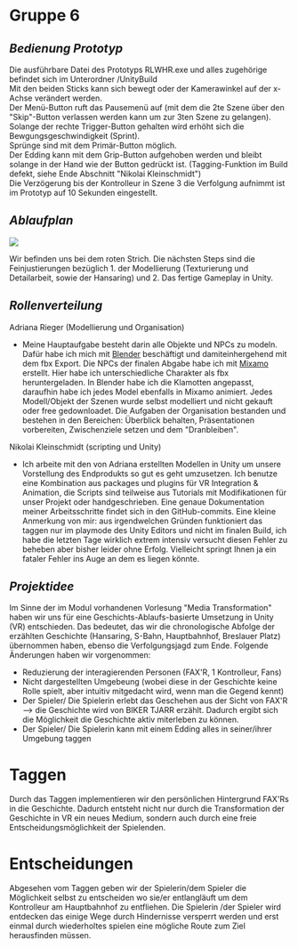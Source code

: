 # Gruppe 6

## _Bedienung Prototyp_

Die ausführbare Datei des Prototyps RLWHR.exe und alles zugehörige befindet sich im Unterordner /UnityBuild  
Mit den beiden Sticks kann sich bewegt oder der Kamerawinkel auf der x-Achse verändert werden.  
Der Menü-Button ruft das Pausemenü auf (mit dem die 2te Szene über den "Skip"-Button verlassen werden kann um zur 3ten Szene zu gelangen).  
Solange der rechte Trigger-Button gehalten wird erhöht sich die Bewgungsgeschwindigkeit (Sprint).  
Sprünge sind mit dem Primär-Button möglich.  
Der Edding kann mit dem Grip-Button aufgehoben werden und bleibt solange in der Hand wie der Button gedrückt ist. (Tagging-Funktion im Build defekt, siehe Ende Abschnitt "Nikolai Kleinschmidt")  
Die Verzögerung bis der Kontrolleur in Szene 3 die Verfolgung aufnimmt ist im Prototyp auf 10 Sekunden eingestellt.  


## _Ablaufplan_

[![](https://mermaid.ink/img/pako:eNptksFu2zAMhl-F0NkG7KTbwbcOWYEdAgwYetjgi2wxDhGZCiQaRVb0bfYMe4G-2GgoTto1BA-S-PPTT0HPpg8OTWMGyyItg4aQeIT72CFJsp230y4XnBV8CHG0AvBTo9xuy80m1xL2QoHhm0NkZHmi_uAnHnL1cUwov3Wbxte_g6d-f1A4MhDDI5Oc4BqNrQtYVau6rKuy1vW6cplyPyUkyw7jmQYjCTjFCPZ7Dj4MhHyBZEZdVjUUnxfG4vPiKB9_wYGYYauP4T0pOVMArmY0PxVwAf16otTvkY_x9U_Sge2MbT7oa_fugjfDNrNupe403w7ZKdZPKf0HvqjXdbFAv8cgQU5H2w22wwWoeXe9-AGJZyLtdrfGWxXXLrVxV91oe2f6RgfAYj3bsOtFsj6_wVmwhCnMiPqPyOnPe55rrZE9jtiaRpfOxkNrWn5R3XScf91XRxKiaSROWBg7Sfhx4n7ZZ82G7BDtaJqd9Qlf_gF80Nei)](https://mermaid.live/edit#pako:eNptksFu2zAMhl-F0NkG7KTbwbcOWYEdAgwYetjgi2wxDhGZCiQaRVb0bfYMe4G-2GgoTto1BA-S-PPTT0HPpg8OTWMGyyItg4aQeIT72CFJsp230y4XnBV8CHG0AvBTo9xuy80m1xL2QoHhm0NkZHmi_uAnHnL1cUwov3Wbxte_g6d-f1A4MhDDI5Oc4BqNrQtYVau6rKuy1vW6cplyPyUkyw7jmQYjCTjFCPZ7Dj4MhHyBZEZdVjUUnxfG4vPiKB9_wYGYYauP4T0pOVMArmY0PxVwAf16otTvkY_x9U_Sge2MbT7oa_fugjfDNrNupe403w7ZKdZPKf0HvqjXdbFAv8cgQU5H2w22wwWoeXe9-AGJZyLtdrfGWxXXLrVxV91oe2f6RgfAYj3bsOtFsj6_wVmwhCnMiPqPyOnPe55rrZE9jtiaRpfOxkNrWn5R3XScf91XRxKiaSROWBg7Sfhx4n7ZZ82G7BDtaJqd9Qlf_gF80Nei)

Wir befinden uns bei dem roten Strich. Die nächsten Steps sind die Feinjustierungen bezüglich 1. der Modellierung (Texturierung und Detailarbeit, sowie der Hansaring) und 2. Das fertige Gameplay in Unity.


## _Rollenverteilung_



Adriana Rieger (Modellierung und Organisation)
- Meine Hauptaufgabe besteht darin alle Objekte und NPCs zu modeln. Dafür habe ich mich mit [Blender](https://www.blender.org/) beschäftigt und damiteinhergehend mit dem fbx Export. Die NPCs der finalen Abgabe habe ich mit [Mixamo](https://www.mixamo.com/#/) erstellt. Hier habe ich unterschiedliche Charakter als fbx heruntergeladen. In Blender habe ich die Klamotten angepasst, daraufhin habe ich jedes Model ebenfalls in Mixamo animiert. Jedes Modell/Objekt der Szenen wurde selbst modelliert und nicht gekauft oder free gedownloadet. Die Aufgaben der Organisation bestanden und bestehen in den Bereichen: Überblick behalten, Präsentationen vorbereiten, Zwischenziele setzen und dem "Dranbleiben".

Nikolai Kleinschmidt (scripting und Unity)
- Ich arbeite mit den von Adriana erstellten Modellen in Unity um unsere Vorstellung des Endprodukts so gut es geht umzusetzen. Ich benutze eine Kombination aus packages und plugins für VR Integration & Animation, die Scripts sind teilweise aus Tutorials mit Modifikationen für unser Projekt oder handgeschrieben.  Eine genaue Dokumentation meiner Arbeitsschritte findet sich in den GitHub-commits. Eine kleine Anmerkung von mir: aus irgendwelchen Gründen funktioniert das taggen nur im playmode des Unity Editors und nicht im finalen Build, ich habe die letzten Tage wirklich extrem intensiv versucht diesen Fehler zu beheben aber bisher leider ohne Erfolg. Vielleicht springt Ihnen ja ein fataler Fehler ins Auge an dem es liegen könnte.

## _Projektidee_
Im Sinne der im Modul vorhandenen Vorlesung "Media Transformation" haben wir uns für eine Geschichts-Ablaufs-basierte Umsetzung in Unity (VR) entschieden. Das bedeutet, das wir die chronologische Abfolge der erzählten Geschichte (Hansaring, S-Bahn, Hauptbahnhof, Breslauer Platz) übernommen haben, ebenso die Verfolgungsjagd zum Ende. Folgende Änderungen haben wir vorgenommen: 
- Reduzierung der interagierenden Personen (FAX'R, 1 Kontrolleur, Fans)
- Nicht dargestellten Umgebeung (wobei diese in der Geschichte keine Rolle spielt, aber intuitiv mitgedacht wird, wenn man die Gegend kennt)
- Der Spieler/ Die Spielerin erlebt das Geschehen aus der Sicht von FAX'R --> die Geschichte wird von BIKER TJARR erzählt. Dadurch ergibt sich die Möglichkeit die Geschichte aktiv miterleben zu können. 
- Der Spieler/ Die Spielerin kann mit einem Edding alles in seiner/ihrer Umgebung taggen

# Taggen
Durch das Taggen implementieren wir den persönlichen Hintergrund FAX'Rs in die Geschichte. Dadurch entsteht nicht nur durch die Transformation der Geschichte in VR ein neues Medium, sondern auch durch eine freie Entscheidungsmöglichkeit der Spielenden. 
# Entscheidungen
Abgesehen vom Taggen geben wir der Spielerin/dem Spieler die Möglichkeit selbst zu entscheiden wo sie/er entlangläuft um dem Kontrolleur am Hauptbahnhof zu entfliehen. Die Spielerin /der Spieler wird entdecken das einige Wege durch Hindernisse versperrt werden und erst einmal durch wiederholtes spielen eine mögliche Route zum Ziel herausfinden müssen.



